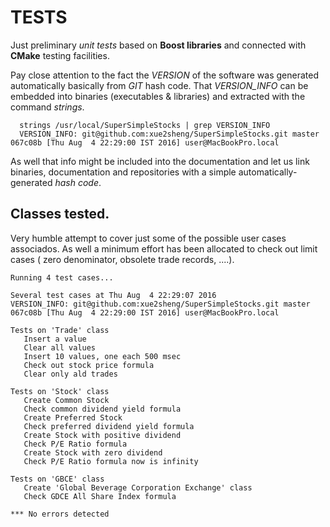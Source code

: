 # TESTS

Just preliminary *unit tests* based on **Boost libraries** and connected with **CMake** testing facilities. 

Pay close attention to the fact the *VERSION* of the software was generated automatically basically from *GIT* hash code. That *VERSION_INFO* can be embedded into binaries (executables & libraries) and extracted with the command *strings*. 

      strings /usr/local/SuperSimpleStocks | grep VERSION_INFO
      VERSION_INFO: git@github.com:xue2sheng/SuperSimpleStocks.git master 067c08b [Thu Aug  4 22:29:00 IST 2016] user@MacBookPro.local

As well that info might be included into the documentation and let us link binaries, documentation and repositories with a simple automatically-generated *hash code*.

## Classes tested.

Very humble attempt to cover just some of the possible user cases associados. As well a minimum effort has been allocated to check out limit cases ( zero denominator, obsolete trade records, ....).

```
Running 4 test cases...

Several test cases at Thu Aug  4 22:29:07 2016
VERSION_INFO: git@github.com:xue2sheng/SuperSimpleStocks.git master 067c08b [Thu Aug  4 22:29:00 IST 2016] user@MacBookPro.local

Tests on 'Trade' class
   Insert a value
   Clear all values
   Insert 10 values, one each 500 msec
   Check out stock price formula
   Clear only ald trades

Tests on 'Stock' class
   Create Common Stock
   Check common dividend yield formula
   Create Preferred Stock
   Check preferred dividend yield formula
   Create Stock with positive dividend
   Check P/E Ratio formula
   Create Stock with zero dividend
   Check P/E Ratio formula now is infinity 

Tests on 'GBCE' class
   Create 'Global Beverage Corporation Exchange' class 
   Check GDCE All Share Index formula

*** No errors detected
```
